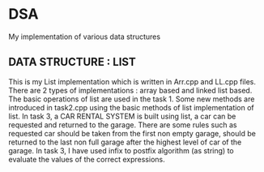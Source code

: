 # DSA
My implementation of various data structures 
## DATA STRUCTURE : LIST 
This is my List implementation which is written in Arr.cpp and LL.cpp files. There are 2 types of implementations : array based and linked list based. The basic operations of list are used in the task 1. Some new methods are introduced in task2.cpp using the basic methods of list implementation of list. In task 3, a CAR RENTAL SYSTEM is built using list, a car can be requested and returned to the garage. There are some rules such as requested car should be taken from the first non empty garage, should be returned to the last non full garage after the highest level of car of the garage. In task 3, I have used infix to postfix algorithm (as string) to evaluate the values of the correct expressions.

